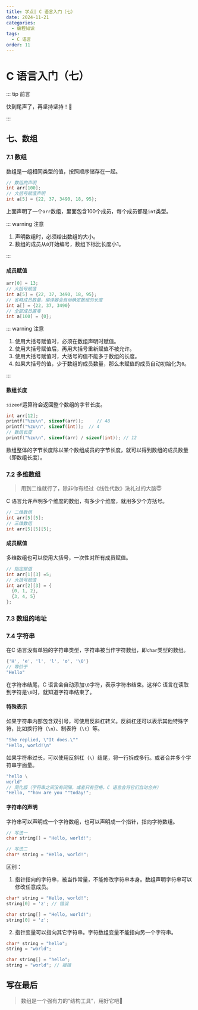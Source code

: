 ```yaml
---
title: 学点| C 语言入门（七）
date: 2024-11-21
categories: 
  - 编程知识
tags: 
  - C 语言
order: 11
---
```


# C 语言入门（七）

::: tip 前言

快到尾声了，再坚持坚持！🤗

:::

## 七、数组

### 7.1 数组

数组是一组相同类型的值，按照顺序储存在一起。

```c
// 数组的声明
int arr[100];
// 大括号赋值声明
int a[5] = {22, 37, 3490, 18, 95};
```

上面声明了一个`arr`数组，里面包含100个成员，每个成员都是`int`类型。

::: warning 注意

1. 声明数组时，必须给出数组的大小。
2. 数组的成员从`0`开始编号，数组下标比长度小1。

:::



#### 成员赋值

```c
arr[0] = 13;
// 大括号赋值
int a[5] = {22, 37, 3490, 18, 95};
// 省略成员数量，编译器会自动确定数组的长度
int a[] = {22, 37, 3490}
// 全部成员置零
int a[100] = {0};
```

::: warning 注意

1. 使用大括号赋值时，必须在数组声明时赋值。
2. 使用大括号赋值后，再用大括号重新赋值不被允许。
3. 使用大括号赋值时，大括号的值不能多于数组的长度。
4. 如果大括号的值，少于数组的成员数量，那么未赋值的成员自动初始化为`0`。

:::



#### 数组长度

`sizeof`运算符会返回整个数组的字节长度。

```c
int arr[12];
printf("%zu\n", sizeof(arr));     // 48
printf("%zu\n", sizeof(int));  // 4
// 数组长度
printf("%zu\n", sizeof(arr) / sizeof(int)); // 12
```

数组整体的字节长度除以某个数组成员的字节长度，就可以得到数组的成员数量（即数组长度）。



### 7.2 多维数组

> 用到二维就行了，除非你有经过《线性代数》洗礼过的大脑😇

C 语言允许声明多个维度的数组，有多少个维度，就用多少个方括号。

```c
// 二维数组
int arr[5][5];
// 三维数组
int arr[5][5][5];
```



#### 成员赋值

多维数组也可以使用大括号，一次性对所有成员赋值。

```c
// 指定赋值
int arr[1][3] =5;
// 大括号赋值
int arr[2][3] = {
  {0, 1, 2},
  {3, 4, 5}
};
```



### 7.3 数组的地址

<!--@include: ../2023/pointer.md{259,340}-->



### 7.4 字符串

在C 语言没有单独的字符串类型，字符串被当作字符数组，即`char`类型的数组。

```c
{'H', 'e', 'l', 'l', 'o', '\0'}
// 等价于
"Hello"
```

在字符串结尾，C 语言会自动添加`\0`字符，表示字符串结束。这样C 语言在读取到字符是`\0`时，就知道字符串结束了。



#### 特殊表示

如果字符串内部包含双引号，可使用反斜杠转义。反斜杠还可以表示其他特殊字符，比如换行符（`\n`）、制表符（`\t`）等。

```c
"She replied, \"It does.\""
"Hello, world!\n"
```

如果字符串过长，可以使用反斜杠（`\`）结尾，将一行拆成多行。或者合并多个字符串字面量。

```c
"hello \
world"
// 简化版（字符串之间没有间隔，或者只有空格，C 语言会将它们自动合并）
"Hello, ""how are you ""today!";
```



#### 字符串的声明

字符串可以声明成一个字符数组，也可以声明成一个指针，指向字符数组。

```c
// 写法一
char string[] = "Hello, world!";

// 写法二
char* string = "Hello, world!";
```

区别：

1. 指针指向的字符串，被当作常量，不能修改字符串本身。数组声明字符串可以修改任意成员。

```c
char* string = "Hello, world!";
string[0] = 'z'; // 错误

char string[] = "Hello, world!";
string[0] = 'z';
```

2. 指针变量可以指向其它字符串。字符数组变量不能指向另一个字符串。

```c
char* string = "hello";
string = "world";

char string[] = "hello";
string = "world"; // 报错
```



## 写在最后

> 数组是一个强有力的“结构工具”，用好它吧🤗


